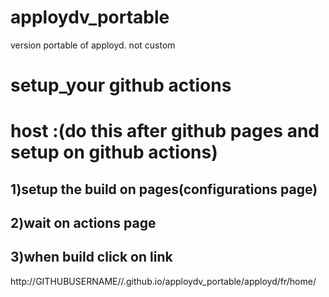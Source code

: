 # apploydv_portable
version portable of apployd. not custom
# setup_your github actions
# host :(do this after github pages and setup on github actions)
## 1)setup the build on pages(configurations page)
## 2)wait on actions page
## 3)when build click on link 

http://GITHUBUSERNAME//.github.io/apploydv_portable/apployd/fr/home/
